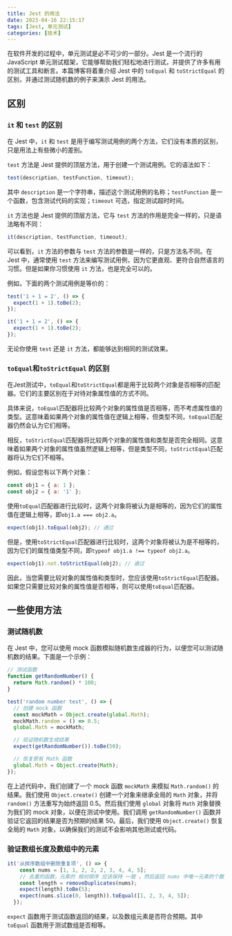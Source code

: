 ```yaml
---
title: Jest 的用法
date: 2023-04-16 22:15:17
tags: [Jest, 单元测试]
categories: [技术]
---
```


在软件开发的过程中，单元测试是必不可少的一部分。Jest 是一个流行的 JavaScript 单元测试框架，它能够帮助我们轻松地进行测试，并提供了许多有用的测试工具和断言。本篇博客将着重介绍 Jest 中的 `toEqual` 和 `toStrictEqual` 的区别，并通过测试随机数的例子来演示 Jest 的用法。

<!-- more -->

## 区别

### `it` 和 `test` 的区别

在 Jest 中，`it` 和 `test` 是用于编写测试用例的两个方法，它们没有本质的区别，只是用法上有些微小的差别。

`test` 方法是 Jest 提供的顶层方法，用于创建一个测试用例。它的语法如下：

```javascript
test(description, testFunction, timeout);
```

其中 `description` 是一个字符串，描述这个测试用例的名称；`testFunction` 是一个函数，包含测试代码的实现；`timeout` 可选，指定测试超时时间。

`it` 方法也是 Jest 提供的顶层方法，它与 `test` 方法的作用是完全一样的，只是语法略有不同：


```javascript
it(description, testFunction, timeout);
```

可以看到，`it` 方法的参数与 `test` 方法的参数是一样的，只是方法名不同。在 Jest 中，通常使用 `test` 方法来编写测试用例，因为它更直观、更符合自然语言的习惯。但是如果你习惯使用 `it` 方法，也是完全可以的。

例如，下面的两个测试用例是等价的：

```javascript
test('1 + 1 = 2', () => {
  expect(1 + 1).toBe(2);
});

it('1 + 1 = 2', () => {
  expect(1 + 1).toBe(2);
});
```

无论你使用 `test` 还是 `it` 方法，都能够达到相同的测试效果。

### `toEqual`和`toStrictEqual` 的区别


在Jest测试中，`toEqual`和`toStrictEqual`都是用于比较两个对象是否相等的匹配器。它们的主要区别在于对待对象属性值的方式不同。

具体来说，`toEqual`匹配器将比较两个对象的属性值是否相等，而不考虑属性值的类型。这意味着如果两个对象的属性值在逻辑上相等，但类型不同，`toEqual`匹配器仍然会认为它们相等。

相反，`toStrictEqual`匹配器将比较两个对象的属性值和类型是否完全相同。这意味着如果两个对象的属性值虽然逻辑上相等，但是类型不同，`toStrictEqual`匹配器将认为它们不相等。

例如，假设您有以下两个对象：

```javascript
const obj1 = { a: 1 };
const obj2 = { a: '1' };
```

使用`toEqual`匹配器进行比较时，这两个对象将被认为是相等的，因为它们的属性值在逻辑上相等，即`obj1.a === obj2.a`。

```javascript
expect(obj1).toEqual(obj2); // 通过
```

但是，使用`toStrictEqual`匹配器进行比较时，这两个对象将被认为是不相等的，因为它们的属性值类型不同，即`typeof obj1.a !== typeof obj2.a`。

```javascript
expect(obj1).not.toStrictEqual(obj2); // 通过
```

因此，当您需要比较对象的属性值和类型时，您应该使用`toStrictEqual`匹配器。如果您只需要比较对象的属性值是否相等，则可以使用`toEqual`匹配器。


## 一些使用方法

### 测试随机数
在 Jest 中，您可以使用 mock 函数模拟随机数生成器的行为，以便您可以测试随机数的结果。下面是一个示例：

```javascript
// 测试函数
function getRandomNumber() {
  return Math.random() * 100;
}

test('random number test', () => {
  // 创建 mock 函数
  const mockMath = Object.create(global.Math);
  mockMath.random = () => 0.5;
  global.Math = mockMath;

  // 验证随机数生成结果
  expect(getRandomNumber()).toBe(50);

  // 恢复原有 Math 函数
  global.Math = Object.create(Math);
});
```

在上述代码中，我们创建了一个 mock 函数 `mockMath` 来模拟 `Math.random()` 的结果。我们使用 `Object.create()` 创建一个对象来继承全局的 `Math` 对象，并将 `random()` 方法重写为始终返回 0.5。然后我们使用 `global` 对象将 `Math` 对象替换为我们的 mock 对象，以便在测试中使用。我们调用 `getRandomNumber()` 函数并验证它返回的结果是否为预期的结果 50。最后，我们使用 `Object.create()` 恢复全局的 `Math` 对象，以确保我们的测试不会影响其他测试或代码。

### 验证数组长度及数组中的元素

```javascript
it('从排序数组中删除重复项', () => {
    const nums = [1, 1, 2, 2, 2, 3, 4, 4, 5];
    // 去重的函数，元素的 相对顺序 应该保持 一致 。然后返回 nums 中唯一元素的个数
    const length = removeDuplicates(nums);
    expect(length).toBe(5);
    expect(nums.slice(0, length)).toEqual([1, 2, 3, 4, 5]);
  });
```
`expect` 函数用于测试函数返回的结果，以及数组元素是否符合预期。其中 `toEqual` 函数用于测试数组是否相等。
